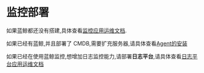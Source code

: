 # 监控部署

如果蓝鲸都还没有搭建,具体查看[监控应用运维文档](../../应用运维文档/编写目的/PurposeOfWriting.md).

如果已经有蓝鲸,并且部署了 CMDB,需要扩充服务器,请具体查看[Agent的安装](https://bk.tencent.com/docs/document/5.1/21/708)

如果已经在使用蓝鲸监控,想增加日志监控能力,请部署**日志平台**,请具体查看[日志平台应用运维文档](../../../日志平台/产品白皮书/intro/README.md)
